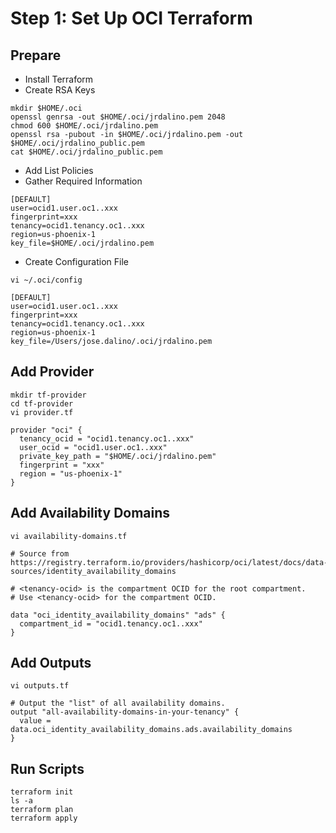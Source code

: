 # Step 1: Set Up OCI Terraform
## Prepare
- Install Terraform
- Create RSA Keys
```
mkdir $HOME/.oci
openssl genrsa -out $HOME/.oci/jrdalino.pem 2048
chmod 600 $HOME/.oci/jrdalino.pem
openssl rsa -pubout -in $HOME/.oci/jrdalino.pem -out $HOME/.oci/jrdalino_public.pem
cat $HOME/.oci/jrdalino_public.pem
```
- Add List Policies
- Gather Required Information
```
[DEFAULT]
user=ocid1.user.oc1..xxx
fingerprint=xxx
tenancy=ocid1.tenancy.oc1..xxx
region=us-phoenix-1
key_file=$HOME/.oci/jrdalino.pem
```
- Create Configuration File
```
vi ~/.oci/config
```
```
[DEFAULT]
user=ocid1.user.oc1..xxx
fingerprint=xxx
tenancy=ocid1.tenancy.oc1..xxx
region=us-phoenix-1
key_file=/Users/jose.dalino/.oci/jrdalino.pem
```

## Add Provider
```
mkdir tf-provider
cd tf-provider
vi provider.tf
```
```
provider "oci" {
  tenancy_ocid = "ocid1.tenancy.oc1..xxx"
  user_ocid = "ocid1.user.oc1..xxx" 
  private_key_path = "$HOME/.oci/jrdalino.pem"
  fingerprint = "xxx"
  region = "us-phoenix-1"
}
```

## Add Availability Domains
```
vi availability-domains.tf
```
```
# Source from https://registry.terraform.io/providers/hashicorp/oci/latest/docs/data-sources/identity_availability_domains

# <tenancy-ocid> is the compartment OCID for the root compartment.
# Use <tenancy-ocid> for the compartment OCID.

data "oci_identity_availability_domains" "ads" {
  compartment_id = "ocid1.tenancy.oc1..xxx"
}
```

## Add Outputs
```
vi outputs.tf
```
```
# Output the "list" of all availability domains.
output "all-availability-domains-in-your-tenancy" {
  value = data.oci_identity_availability_domains.ads.availability_domains
}
```

## Run Scripts
```
terraform init
ls -a
terraform plan
terraform apply
```